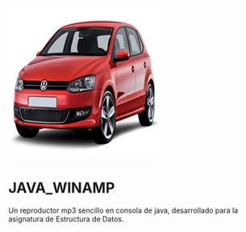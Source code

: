 ![Image of Yaktocat](https://github.com/cluco91/PHP_RTC/blob/master/auto.png)

# JAVA_WINAMP

Un reproductor mp3 sencillo  en consola de java, desarrollado para la asignatura de Estructura de Datos.
